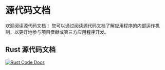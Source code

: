 # 源代码文档

欢迎阅读源代码文档！
您可以通过阅读源代码文档了解应用程序的内部运作机制，以更好地参与项目贡献或第三方应用程序开发。

## Rust 源代码文档

[![Rust Code Docs](https://img.shields.io/badge/docs-crates-000?style=for-the-badge&logo=rust)](pathname:///senjuko-conch/rust-docs/conch/index.html)
